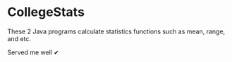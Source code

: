 # CollegeStats

These 2 Java programs calculate statistics functions such as mean, range, and etc.

Served me well ✔
